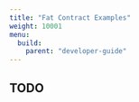 ```yaml
---
title: "Fat Contract Examples"
weight: 10001
menu:
  build:
    parent: "developer-guide"
---
```


## TODO
